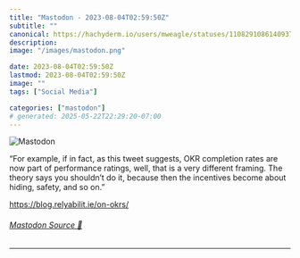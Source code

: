 ```yaml
---
title: "Mastodon - 2023-08-04T02:59:50Z"
subtitle: ""
canonical: https://hachyderm.io/users/mweagle/statuses/110829108614093703
description:
image: "/images/mastodon.png"

date: 2023-08-04T02:59:50Z
lastmod: 2023-08-04T02:59:50Z
image: ""
tags: ["Social Media"]

categories: ["mastodon"]
# generated: 2025-05-22T22:29:20-07:00
---
```

![Mastodon](/images/mastodon.png)

<p>“For example, if in fact, as this tweet suggests, OKR completion rates are now part of performance ratings, well, that is a very different framing. The theory says you shouldn’t do it, because then the incentives become about hiding, safety, and so on.”</p><p><a href="https://blog.relyabilit.ie/on-okrs/" target="_blank" rel="nofollow noopener noreferrer" translate="no"><span class="invisible">https://</span><span class="">blog.relyabilit.ie/on-okrs/</span><span class="invisible"></span></a></p>


###### [Mastodon Source 🐘](https://hachyderm.io/@mweagle/110829108614093703)

___
